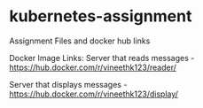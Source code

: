 # kubernetes-assignment
Assignment Files and docker hub links

Docker Image Links:
Server that reads messages - https://hub.docker.com/r/vineethk123/reader/

Server that displays messages - https://hub.docker.com/r/vineethk123/display/
